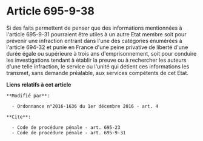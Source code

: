 # Article 695-9-38

Si des faits permettent de penser que des informations mentionnées à l'article 695-9-31 pourraient être utiles à un autre
Etat membre soit pour prévenir une infraction entrant dans l'une des catégories énumérées à l'article 694-32 et punie en
France d'une peine privative de liberté d'une durée égale ou supérieure à trois ans d'emprisonnement, soit pour conduire les
investigations tendant à établir la preuve ou à rechercher les auteurs d'une telle infraction, le service ou l'unité qui
détient ces informations les transmet, sans demande préalable, aux services compétents de cet Etat.

**Liens relatifs à cet article**

	**Modifié par**:

	  - Ordonnance n°2016-1636 du 1er décembre 2016 - art. 4

	**Cite**:

	  - Code de procédure pénale - art. 695-23
	  - Code de procédure pénale - art. 695-9-31
